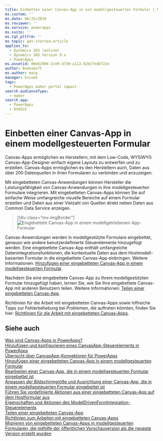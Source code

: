 ```yaml
---
title: Einbetten einer Canvas-App in ein modellgesteuertes Formular | MicrosoftDocs
ms.custom: ''
ms.date: 06/25/2019
ms.reviewer: ''
ms.service: powerapps
ms.suite: ''
ms.tgt_pltfrm: ''
ms.topic: get-started-article
applies_to:
  - Dynamics 365 (online)
  - Dynamics 365 Version 9.x
  - PowerApps
ms.assetid: 00e62904-2ce9-4730-a113-02b1fedbf22e
author: Aneesmsft
ms.author: matp
manager: kvivek
tags:
  - PowerApps maker portal impact
search.audienceType:
  - maker
search.app:
  - PowerApps
  - D365CE
---
```


# <a name="embed-a-canvas-app-on-a-model-driven-form"></a>Einbetten einer Canvas-App in einem modellgesteuerten Formular

Canvas-Apps ermöglichen es Herstellern, mit dem Low-Code, WYSIWYG Canvas-App-Designer einfach eigene Layouts zu entwerfen und zu erstellen. Canvas-Apps ermöglichen es den Herstellern auch, Daten aus über 200 Datenquellen in ihren Formularen zu verbinden und anzuzeigen.

Mit eingebetteten Canvas-Anwendungen können Hersteller die Leistungsfähigkeit von Canvas-Anwendungen in ihre modellgesteuerten Formulare integrieren. Mit eingebetteten Canvas-Apps können Sie auf einfache Weise umfangreiche visuelle Bereiche auf einem Formular erstellen und Daten aus einer Vielzahl von Quellen direkt neben Daten aus Common Data Service anzeigen.

   > [!div class="mx-imgBorder"] 
   > ![Eingebettete Canvas-App in einem modellgetriebenen App-Formular](media/embed-canvas-app-in-form.png "Eingebettete Canvas-App in einem modellgetriebenen App-Formular")

Canvas-Anwendungen werden in modellgestützte Formulare eingebettet, genauso wie andere benutzerdefinierte Steuerelemente hinzugefügt werden. Eine eingebettete Canvas-App enthält umfangreiche Datenintegrationsfunktionen, die kontextuelle Daten aus dem Hostmodell-basierten Formular in die eingebettete Canvas-App einbringen. Weitere Informationen: [Hinzufügen einer eingebetteten Canvas-App in einem modellgesteuerten Formular](embedded-canvas-app-add-classic-designer.md).

Nachdem Sie eine eingebettete Canvas-App zu Ihrem modellgestützten Formular hinzugefügt haben, lernen Sie, wie Sie Ihre eingebettete Canvas-App mit anderen Benutzern teilen. Weitere Informationen: [Teilen einer eingebetteten Canvas-App](share-embedded-canvas-app.md).

Richtlinien für die Arbeit mit eingebetteten Canvas-Apps sowie hilfreiche Tipps zur Fehlerbehebung bei Problemen, die auftreten könnten, finden Sie hier: [Richtlinien für die Arbeit mit eingebetteten Canvas-Apps](embedded-canvas-app-guidelines.md).

## <a name="see-also"></a>Siehe auch
[Was sind Canvas-Apps in PowerApps?](../canvas-apps/getting-started.md) <br />
[Hinzufügen und konfigurieren eines CanvasApp-Steuerelements in PowerApps](../canvas-apps/add-configure-controls.md) <br />
[Übersicht über CanvasApp-Konnektoren für PowerApps](../canvas-apps/connections-list.md) <br />
[Hinzufügen einer eingebetteten Canvas-App in einem modellgesteuerten Formular](embedded-canvas-app-add-classic-designer.md) <br />
[Bearbeiten einer Canvas-App, die in einem modellgesteuerten Formular eingebettet ist](embedded-canvas-app-edit-classic-designer.md) <br />
[Anpassen der Bildschirmgröße und Ausrichtung einer Canvas-App, die in einem modellgesteuerten Formular eingebettet ist](embedded-canvas-app-customize-screen.md) <br />
[Führen Sie vordefinierte Aktionen aus einer eingebetteten Canvas-App auf dem Hostformular aus](embedded-canvas-app-actions.md) <br />
[Eigenschaften und Aktionen des ModelDrivenFormIntegration-Steuerelements](embedded-canvas-app-properties-actions.md) <br />
[Teilen einer eingebetteten Canvas-App](share-embedded-canvas-app.md) <br />
[Richtlinien zum Arbeiten mit eingebetteten Canvas-Apps](embedded-canvas-app-guidelines.md) <br />
[Migrieren von eingebetteten Canvas-Apps in modellgesteuerten Formularen, die mithilfe der öffentlichen Vorschauversion als die neueste Version erstellt wurden](embedded-canvas-app-migrate-from-preview.md) <br />
